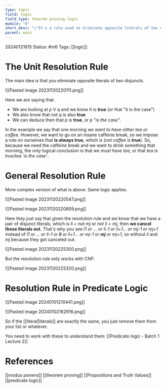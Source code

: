 ```yaml
---
type: topic
field: logic
field_type: theorem proving logic
module: "6"
short_desc: "\"It's a rule used to eliminate opposite literals of two disjuncts. For example, we have p v q; not q, therefore we eliminate q and get p.\""
parent: main
---
```


20240121615
Status: #m6 
Tags: [[logic]]

# The Unit Resolution Rule

The main idea is that you eliminate opposite literals of two disjuncts.

![[Pasted image 20231120220111.png]]

Here we are saying that:
- We are looking at *p V q* and we know it is **true** (or that "it is the case")
- We also know that *not q* is also **true**
- We can deduce then that *p* is **true**, or *p "is the case"*.

In the example we say that one morning *we want to have either tea or coffee*. However, we want to go on an insane caffeine break, so we impose a rule on ourselves that **is always true**, which is (*not coffee* is **true**). So, because we need the caffeine break and we want to drink something that morning, the only logical conclusion is that *we must have tea*, or that *tea is true*/*tea 'is the case'*.

# General Resolution Rule

More complex version of what is above. Same logic applies.

![[Pasted image 20231120220547.png]]

![[Pasted image 20231120220859.png]]

Here they just say that given the resolution rule and we know that we have a pair of disjunct literals, which is *li = not mj* or *not li = mj*, then **we cancel those literals out**. That's why you see *l1 or ... or li-1 or li+1... or mj-1 or mj+1* instead of *l1 or ... or li-1 or **li** or li+1... or mj-1 or **mj** or mj+1*, so without *li* and *mj* because they got canceled out.


![[Pasted image 20231120225300.png]]

But the resolution rule only works with CNF:

![[Pasted image 20231120225320.png]]

# Resolution Rule in Predicate Logic

![[Pasted image 20240101210441.png]]

![[Pasted image 20240102162916.png]]

So if the [[literal|literals]] are exactly the same, you just remove them from your list or whatever.

You need to work with these to understand them: [[Predicate logic - Batch 1 Lecture 2]]
# References
[[modus ponens]]
[[theorem proving]]
[[Propositions and Truth Values]]
[[predicate logic]]

